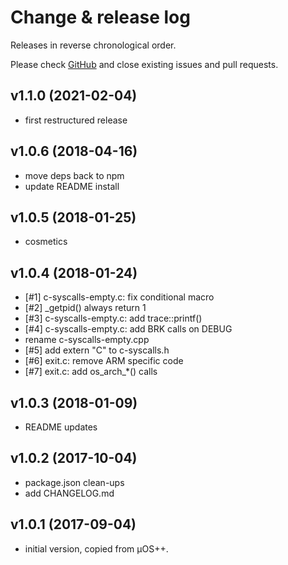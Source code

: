 # Change & release log

Releases in reverse chronological order.

Please check
[GitHub](https://github.com/micro-os-plus/libs-c-xpack/issues/)
and close existing issues and pull requests.

## v1.1.0 (2021-02-04)

- first restructured release

## v1.0.6 (2018-04-16)

* move deps back to npm
* update README install

## v1.0.5 (2018-01-25)

* cosmetics

## v1.0.4 (2018-01-24)

* [#1] c-syscalls-empty.c: fix conditional macro
* [#2] _getpid() always return 1
* [#3] c-syscalls-empty.c: add trace::printf()
* [#4] c-syscalls-empty.c: add BRK calls on DEBUG
* rename c-syscalls-empty.cpp
* [#5] add extern "C" to c-syscalls.h
* [#6] exit.c: remove ARM specific code
* [#7] exit.c: add os_arch_*() calls

## v1.0.3 (2018-01-09)

* README updates

## v1.0.2 (2017-10-04)

* package.json clean-ups
* add CHANGELOG.md

## v1.0.1 (2017-09-04)

* initial version, copied from µOS++.


